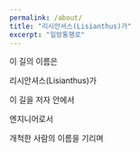 ```yaml
---
permalink: /about/
title: "리시안셔스(Lisianthus)가"
excerpt: "일방통행로"
---
```



이 길의 이름은

리시안셔스(Lisianthus)가

이 길을 저자 안에서

엔지니어로서

개척한 사람의 이름을 기리며
